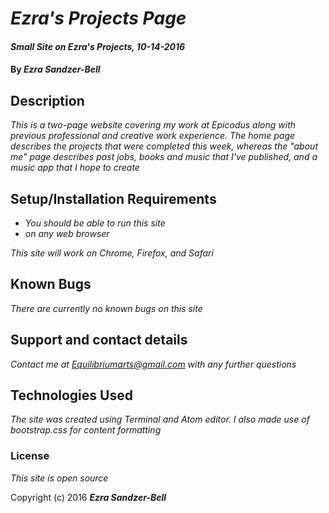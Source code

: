 # _Ezra's Projects Page_

#### _Small Site on Ezra's Projects, 10-14-2016_

#### By _**Ezra Sandzer-Bell**_

## Description

_This is a two-page website covering my work at Epicodus along with previous professional and creative work experience. The home page describes the projects that were completed this week, whereas the "about me" page describes past jobs, books and music that I've published, and a music app that I hope to create_

## Setup/Installation Requirements

* _You should be able to run this site_
* _on any web browser_

_This site will work on Chrome, Firefox, and Safari_

## Known Bugs

_There are currently no known bugs on this site_

## Support and contact details

_Contact me at Equilibriumarts@gmail.com with any further questions_

## Technologies Used

_The site was created using Terminal and Atom editor. I also made use of bootstrap.css for content formatting_

### License

*This site is open source*

Copyright (c) 2016 **_Ezra Sandzer-Bell_**
